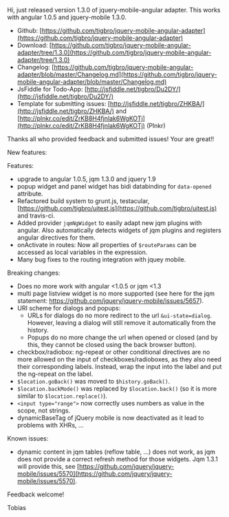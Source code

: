 Hi,
just released version 1.3.0 of jquery-mobile-angular adapter. This works with angular 1.0.5 and jquery-mobile 1.3.0.

* Github: [https://github.com/tigbro/jquery-mobile-angular-adapter](https://github.com/tigbro/jquery-mobile-angular-adapter)
* Download: [https://github.com/tigbro/jquery-mobile-angular-adapter/tree/1.3.0](https://github.com/tigbro/jquery-mobile-angular-adapter/tree/1.3.0) 
* Changelog: [https://github.com/tigbro/jquery-mobile-angular-adapter/blob/master/Changelog.md](https://github.com/tigbro/jquery-mobile-angular-adapter/blob/master/Changelog.md)
* JsFiddle for Todo-App: [http://jsfiddle.net/tigbro/Du2DY/](http://jsfiddle.net/tigbro/Du2DY/)
* Template for submitting issues: [http://jsfiddle.net/tigbro/ZHKBA/](http://jsfiddle.net/tigbro/ZHKBA/) and [http://plnkr.co/edit/ZrKB8H4fjnlak6WgKOTj](http://plnkr.co/edit/ZrKB8H4fjnlak6WgKOTj) (Plnkr)

Thanks all who provided feedback and submitted issues! Your are great!!

New features:

Features:

- upgrade to angular 1.0.5, jqm 1.3.0 and jquery 1.9
- popup widget and panel widget has bidi databinding for `data-opened` attribute.
- Refactored build system to grunt.js, testacular, [https://github.com/tigbro/uitest.js](https://github.com/tigbro/uitest.js) and travis-ci.
- Added provider `jqmNgWidget` to easily adapt new jqm plugins with angular.
  Also automatically detects widgets of jqm plugins and registers angular directives for them.
- onActivate in routes: Now all properties of `$routeParams` can be accessed as local variables
  in the expression.
- Many bug fixes to the routing integration with jquey mobile.

Breaking changes:

- Does no more work with angular <1.0.5 or jqm <1.3
- multi page listview widget is no more supported (see here for the jqm statement: 
https://github.com/jquery/jquery-mobile/issues/5657).
- URI scheme for dialogs and popups:
    - URLs for dialogs do no more redirect to the url `&ui-state=dialog`. However,
      leaving a dialog will still remove it automatically from the history.
    - Popups do no more change the url when opened or closed (and by this, they cannot be
      closed using the back browser button).
- checkbox/radiobox: ng-repeat or other conditional directives are no more allowed on the input of checkboxes/radioboxes,
  as they also need their corresponding labels. Instead, wrap the input into the label
  and put the ng-repeat on the label.
- `$location.goBack()` was moved to `$history.goBack()`.
- `$location.backMode()` was replaced by `$location.back()` (so it is more similar to `$location.replace()`).
- `<input type="range">` now correctly uses numbers as value in the scope, not strings.
- dynamicBaseTag of jQuery mobile is now deactivated as it lead to problems with XHRs, ...

Known issues:

- dynamic content in jqm tables (reflow table, ...) does not work, as 
  jqm does not provide a correct refresh method for those widgets. Jqm 1.3.1 will provide this, see [https://github.com/jquery/jquery-mobile/issues/5570](https://github.com/jquery/jquery-mobile/issues/5570).


Feedback welcome! 

Tobias 